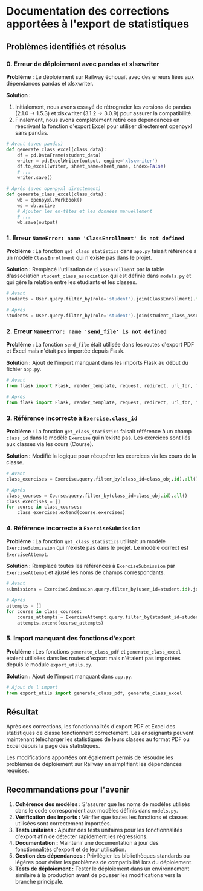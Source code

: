 # Documentation des corrections apportées à l'export de statistiques

## Problèmes identifiés et résolus

### 0. Erreur de déploiement avec pandas et xlsxwriter

**Problème :** Le déploiement sur Railway échouait avec des erreurs liées aux dépendances pandas et xlsxwriter.

**Solution :** 
1. Initialement, nous avons essayé de rétrograder les versions de pandas (2.1.0 → 1.5.3) et xlsxwriter (3.1.2 → 3.0.9) pour assurer la compatibilité.
2. Finalement, nous avons complètement retiré ces dépendances en réécrivant la fonction d'export Excel pour utiliser directement openpyxl sans pandas.

```python
# Avant (avec pandas)
def generate_class_excel(class_data):
    df = pd.DataFrame(student_data)
    writer = pd.ExcelWriter(output, engine='xlsxwriter')
    df.to_excel(writer, sheet_name=sheet_name, index=False)
    # ...
    writer.save()

# Après (avec openpyxl directement)
def generate_class_excel(class_data):
    wb = openpyxl.Workbook()
    ws = wb.active
    # Ajouter les en-têtes et les données manuellement
    # ...
    wb.save(output)
```

### 1. Erreur `NameError: name 'ClassEnrollment' is not defined`

**Problème :** La fonction `get_class_statistics` dans `app.py` faisait référence à un modèle `ClassEnrollment` qui n'existe pas dans le projet.

**Solution :** Remplacé l'utilisation de `ClassEnrollment` par la table d'association `student_class_association` qui est définie dans `models.py` et qui gère la relation entre les étudiants et les classes.

```python
# Avant
students = User.query.filter_by(role='student').join(ClassEnrollment).filter(ClassEnrollment.class_id == class_obj.id).all()

# Après
students = User.query.filter_by(role='student').join(student_class_association, User.id == student_class_association.c.student_id).filter(student_class_association.c.class_id == class_obj.id).all()
```

### 2. Erreur `NameError: name 'send_file' is not defined`

**Problème :** La fonction `send_file` était utilisée dans les routes d'export PDF et Excel mais n'était pas importée depuis Flask.

**Solution :** Ajout de l'import manquant dans les imports Flask au début du fichier `app.py`.

```python
# Avant
from flask import Flask, render_template, request, redirect, url_for, flash, jsonify, send_from_directory, session, current_app, abort

# Après
from flask import Flask, render_template, request, redirect, url_for, flash, jsonify, send_from_directory, session, current_app, abort, send_file
```

### 3. Référence incorrecte à `Exercise.class_id`

**Problème :** La fonction `get_class_statistics` faisait référence à un champ `class_id` dans le modèle `Exercise` qui n'existe pas. Les exercices sont liés aux classes via les cours (Course).

**Solution :** Modifié la logique pour récupérer les exercices via les cours de la classe.

```python
# Avant
class_exercises = Exercise.query.filter_by(class_id=class_obj.id).all()

# Après
class_courses = Course.query.filter_by(class_id=class_obj.id).all()
class_exercises = []
for course in class_courses:
    class_exercises.extend(course.exercises)
```

### 4. Référence incorrecte à `ExerciseSubmission`

**Problème :** La fonction `get_class_statistics` utilisait un modèle `ExerciseSubmission` qui n'existe pas dans le projet. Le modèle correct est `ExerciseAttempt`.

**Solution :** Remplacé toutes les références à `ExerciseSubmission` par `ExerciseAttempt` et ajusté les noms de champs correspondants.

```python
# Avant
submissions = ExerciseSubmission.query.filter_by(user_id=student.id).join(Exercise).filter(Exercise.class_id == class_obj.id).all()

# Après
attempts = []
for course in class_courses:
    course_attempts = ExerciseAttempt.query.filter_by(student_id=student.id, course_id=course.id).all()
    attempts.extend(course_attempts)
```

### 5. Import manquant des fonctions d'export

**Problème :** Les fonctions `generate_class_pdf` et `generate_class_excel` étaient utilisées dans les routes d'export mais n'étaient pas importées depuis le module `export_utils.py`.

**Solution :** Ajout de l'import manquant dans `app.py`.

```python
# Ajout de l'import
from export_utils import generate_class_pdf, generate_class_excel
```

## Résultat

Après ces corrections, les fonctionnalités d'export PDF et Excel des statistiques de classe fonctionnent correctement. Les enseignants peuvent maintenant télécharger les statistiques de leurs classes au format PDF ou Excel depuis la page des statistiques.

Les modifications apportées ont également permis de résoudre les problèmes de déploiement sur Railway en simplifiant les dépendances requises.

## Recommandations pour l'avenir

1. **Cohérence des modèles :** S'assurer que les noms de modèles utilisés dans le code correspondent aux modèles définis dans `models.py`.
2. **Vérification des imports :** Vérifier que toutes les fonctions et classes utilisées sont correctement importées.
3. **Tests unitaires :** Ajouter des tests unitaires pour les fonctionnalités d'export afin de détecter rapidement les régressions.
4. **Documentation :** Maintenir une documentation à jour des fonctionnalités d'export et de leur utilisation.
5. **Gestion des dépendances :** Privilégier les bibliothèques standards ou légères pour éviter les problèmes de compatibilité lors du déploiement.
6. **Tests de déploiement :** Tester le déploiement dans un environnement similaire à la production avant de pousser les modifications vers la branche principale.
